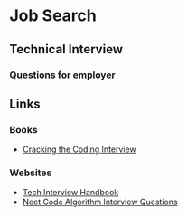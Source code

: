 # Job Search


## Technical Interview

### Questions for employer

## Links

### Books

- [Cracking the Coding Interview](https://www.goodreads.com/book/show/12544648-cracking-the-coding-interview)

### Websites

- [Tech Interview Handbook](https://www.techinterviewhandbook.org/)
- [Neet Code Algorithm Interview Questions](https://neetcode.io/)